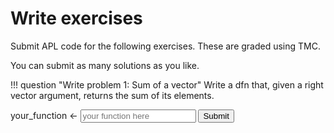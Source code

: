 # Write exercises

Submit APL code for the following exercises.
These are graded using TMC.

You can submit as many solutions as you like.

!!! question "Write problem 1: Sum of a vector"
    Write a dfn that, given a right vector argument, returns the sum of its elements.
    <div class="problem">
        <span>your_function ←</span>
        <input type="text" id="c1_p1_sum_list" placeholder="your function here">
        <button onclick="alert('c1_p1_sum_list')">Submit</button>
    </div>
